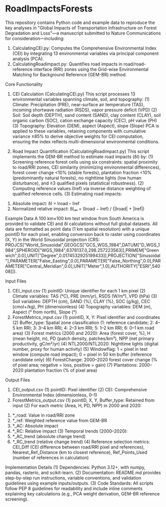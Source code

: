 # RoadImpactsForests
This repository contains Python code and example data to reproduce the key analyses in "Global Impacts of Transportation Infrastructure on Forest Degradation and Loss"—a manuscript submitted to Nature Communications for consideration—including:
1.	CalculatingCEI.py: Computes the Comprehensive Environmental Index (CEI) by integrating 13 environmental variables via principal component analysis (PCA).
2.	CalculatingRoadimpact.py: Quantifies road impacts in road/road-reference interface (RRI) zones using the Grid-wise Environmental Matching for Background Reference (GEM-BR) method.

Core Functionality
1. CEI Calculation (CalculatingCEI.py)
This script processes 13 environmental variables spanning climate, soil, and topography:
(1)	Climate: Precipitation (PRE), near-surface air temperature (TAS), incoming shortwave radiation (RSDS), vapor pressure deficit (VPD)
(2)	Soil: Soil depth (DEPTH), sand content (SAND), clay content (CLAY), soil organic carbon (SOC), cation exchange capacity (CEC), pH value (PH)
(3)	Topography: Elevation (DEM), aspect (Aspect), slope (Slope)
PCA is applied to these variables, retaining components with cumulative variance ≥85% to derive objective weights for CEI computation, ensuring the index reflects multi-dimensional environmental conditions.

2. Road Impact Quantification (CalculatingRoadimpact.py)
This script implements the GEM-BR method to estimate road impacts (δI) by:
(1)	Screening reference forest cells using six constraints: spatial proximity to road/RRI zones, CEI similarity (minimizing environmental differences), forest cover change <10% (stable forests), plantation fraction <10% (predominantly natural forests), no nighttime lights (low human disturbance), and ≥3 qualified pixels (statistical robustness).
(2)	Computing reference values (Iref) via inverse distance weighting of qualified reference cells.
(3)	Estimating road impacts:
1)	Absolute impact: δI = Iroad – Iref
2)	Normalized relative impact: δIᵣₑₗ = (Iroad − Iref) / (|Iroad| + |Iref|)

Example Data
A 100 km×100 km test window from South America is provided to validate CEI and δI calculations without full global datasets. All data are formatted as point data (1 km spatial resolution) with a unique pointID for each pixel, enabling conversion back to raster using coordinates (X, Y) in the World Sinusoidal projection (CRS: PROJCS["World_Sinusoidal",GEOGCS["GCS_WGS_1984",DATUM["D_WGS_1984",SPHEROID["WGS_1984",6378137.0,298.257223563]],PRIMEM["Greenwich",0.0],UNIT["Degree",0.0174532925199433]],PROJECTION["Sinusoidal"],PARAMETER["False_Easting",0.0],PARAMETER["False_Northing",0.0],PARAMETER["Central_Meridian",0.0],UNIT["Meter",1.0],AUTHORITY["ESRI",54008]]).

Input Files
1.	CEI_input.csv
(1)	pointID: Unique identifier for each 1 km pixel
(2)	Climate variables: TAS (°C), PRE (mm/yr), RSDS (W/m²), VPD (hPa)
(3)	Soil variables: DEPTH (cm), SAND (%), CLAY (%), SOC (g/kg), CEC (cmol+/kg), PH (dimensionless)
(4)	Topography variables: DEM (m), Aspect (° from north), Slope (°)
2.	ForestMetrics_input.csv
(1)	pointID, X, Y: Pixel identifier and coordinates
(2)	Buffer_type: Spatial zone classification (1: reference candidate; 2: 4–5 km RRI; 3: 3–4 km RRI; 4: 2–3 km RRI; 5: 1–2 km RRI; 6: 0–1 km road area)
(3)	Forest metrics (2000 and 2020): Area (forest cover, %), H (mean height, m), PD (patch density, patches/km²), NPP (net primary productivity, gC/m²/yr)
(4)	NTL2000/NTL2020: Nighttime lights (digital number, proxy for human activity)
(5)	Windowflag: 1 = pixel in test window (compute road impact); 0 = pixel in 50 km buffer (reference candidate only)
(6)	ForestChange: 2000–2020 forest cover change (% of pixel area; negative = loss, positive = gain)
(7)	Plantations: 2000–2020 plantation fraction (% of pixel area)

Output Files
1.	CEI_output.csv
(1)	pointID: Pixel identifier
(2)	CEI: Comprehensive Environmental Index (dimensionless, 0–1)
2.	ForestMetrics_output.csv
(1)	pointID, X, Y, Buffer_type: Retained from input
(2)	For each metric (Area, H, PD, NPP) in 2000 and 2020:
1)	*_road: Value in road/RRI zone
2)	*_ref: Weighted reference value from GEM-BR
3)	*_AC: Absolute impact 
4)	*_RC: Relative impact
(3)	Temporal trends (2000–2020):
1)	 *_AC_trend (absolute change trend)
2)	*_RC_trend (relative change trend)
(4)	Reference selection metrics: CEI_Diff (CEI difference between road/RRI pixel and references), Nearest_Ref_Distance (km to closest reference), Ref_Points_Used (number of references in calculation)

Implementation Details
(1)	Dependencies: Python 3.12+, with numpy, pandas, rasterio, and scikit-learn.
(2)	Documentation: README.md provides step-by-step run instructions, variable conventions, and validation guidelines using example inputs/outputs.
(3)	Code Standards: All scripts follow PEP 8 guidelines for readability and include inline comments explaining key calculations (e.g., PCA weight derivation, GEM-BR reference screening).
